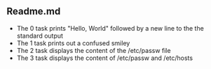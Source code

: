 ## Readme.md
* The 0 task prints "Hello, World" followed by a new line to the the standard output
* The 1 task prints out a confused smiley 
* The 2 task displays the content of the /etc/passw file
* The 3 task displays the content of /etc/passw and /etc/hosts
